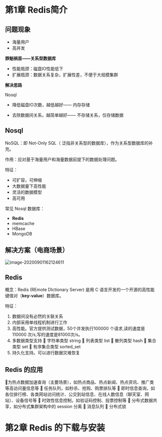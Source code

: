 # 第1章 Redis简介

## 问题现象

- 海量用户
- 高并发

**罪魁祸首——关系型数据库**

- 性能瓶颈：磁盘IO性能低下
- 扩展瓶颈：数据关系复杂，扩展性差，不便于大规模集群

**解决思路**

Nosql

- 降低磁盘IO次数，越低越好—— 内存存储

- 去除数据间关系，越简单越好—— 不存储关系，仅存储数据

  

## Nosql

NoSQL：即 Not-Only SQL（ 泛指非关系型的数据库），作为关系型数据库的补充。

作用：应对基于海量用户和海量数据前提下的数据处理问题。

特征：

- 可扩容，可伸缩
- 大数据量下高性能
- 灵活的数据模型
- 高可用

常见 Nosql 数据库：

- **Redis**
- memcache
- HBase
- MongoDB

## 解决方案（电商场景）

![image-20200901162124611](Dedis.assets/image-20200901162124611.png)

## Redis

概念：Redis (REmote DIctionary Server) 是用 C 语言开发的一个开源的高性能键值对（**key-value**）数据库。

特征：

1. 数据间没有必然的关联关系
2. 内部采用单线程机制进行工作
3. 高性能。官方提供测试数据，50个并发执行100000 个请求,读的速度是110000 次/s,写的速度是81000次/s。
4. 多数据类型支持
 字符串类型 string
 列表类型 list
 散列类型 hash
 集合类型 set
 有序集合类型 sorted_set
4. 持久化支持。可以进行数据灾难恢复

## Redis 的应用

为热点数据加速查询（主要场景），如热点商品、热点新闻、热点资讯、推广类等高访问量信息等
 任务队列，如秒杀、抢购、购票排队等
 即时信息查询，如各位排行榜、各类网站访问统计、公交到站信息、在线人数信息（聊天室、网站）、设备信号等
 时效性信息控制，如验证码控制、投票控制等
 分布式数据共享，如分布式集群架构中的 session 分离
 消息队列
 分布式锁

# 第2章 Redis 的下载与安装